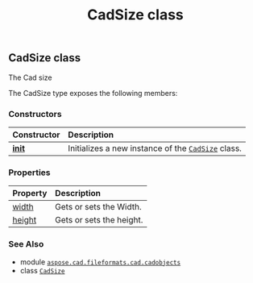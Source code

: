 ﻿---
title: CadSize class
second_title: Aspose.CAD for Python via .NET API References
description: 
type: docs
weight: 1140
url: /python-net/aspose.cad.fileformats.cad.cadobjects/cadsize/
is_root: false
---

## CadSize class

The Cad size



The CadSize type exposes the following members:

### Constructors
| Constructor | Description |
| :- | :- |
| [__init__](/cad/python-net/aspose.cad.fileformats.cad.cadobjects/cadsize/__init__/#float-float) | Initializes a new instance of the [`CadSize`](/cad/python-net/aspose.cad.fileformats.cad.cadobjects/cadsize) class. |


### Properties
| Property | Description |
| :- | :- |
| [width](/cad/python-net/aspose.cad.fileformats.cad.cadobjects/cadsize/width) | Gets or sets the Width. |
| [height](/cad/python-net/aspose.cad.fileformats.cad.cadobjects/cadsize/height) | Gets or sets the height. |



### See Also
* module [`aspose.cad.fileformats.cad.cadobjects`](..)
* class [`CadSize`](/cad/python-net/aspose.cad.fileformats.cad.cadobjects/cadsize)
